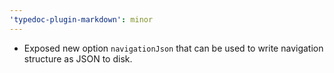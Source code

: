 ```yaml
---
'typedoc-plugin-markdown': minor
---
```


- Exposed new option `navigationJson` that can be used to write navigation structure as JSON to disk.
